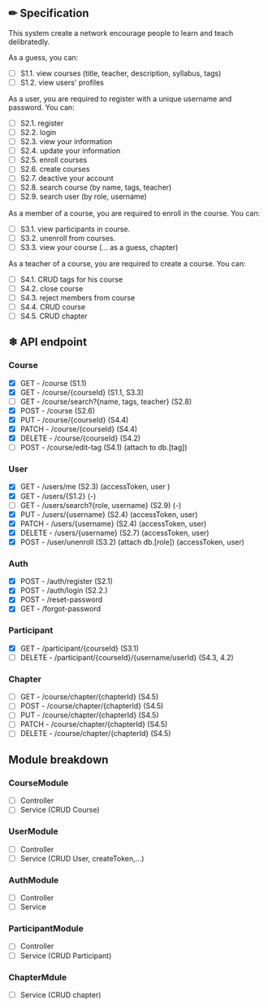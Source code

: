 ## ✏ Specification
This system create a network encourage people to learn and teach delibratedly.

As a guess, you can:
- [ ] S1.1. view courses (title, teacher, description, syllabus, tags)
- [ ] S1.2. view users' profiles

As a user, you are required to register with a unique username and password. You can:
- [ ] S2.1. register
- [ ] S2.2. login
- [ ] S2.3. view your information
- [ ] S2.4. update your information
- [ ] S2.5. enroll courses
- [ ] S2.6. create courses
- [ ] S2.7. deactive your account
- [ ] S2.8. search course (by name, tags, teacher)
- [ ] S2.9. search user (by role, username)

As a member of a course, you are required to enroll in the course. You can:
- [ ] S3.1. view participants in course.
- [ ] S3.2. unenroll from courses.
- [ ] S3.3. view your course (... as a guess, chapter)

As a teacher of a course, you are required to create a course. You can:
- [ ] S4.1. CRUD tags for his course
- [ ] S4.2. close course
- [ ] S4.3. reject members from course
- [ ] S4.4. CRUD course
- [ ] S4.5. CRUD chapter

## ❄ API endpoint


### Course
- [x] GET - /course (S1.1)
- [x] GET - /course/{courseId} (S1.1, S3.3)
- [ ] GET - /course/search?{name, tags, teacher} (S2.8)
- [x] POST - /course (S2.6)
- [x] PUT - /course/{courseId} (S4.4)
- [x] PATCH - /course/{courseId} (S4.4)
- [x] DELETE - /course/{courseId} (S4.2)
- [ ] POST - /course/edit-tag (S4.1) (attach to db.[tag])
### User
- [x] GET - /users/me (S2.3) (accessToken, user )
- [x] GET - /users/{S1.2} (-)
- [ ] GET - /users/search?{role, username} (S2.9) (-)
- [x] PUT - /users/{username} (S2.4) (accessToken, user)
- [x] PATCH - /users/{username} (S2.4) (accessToken, user)
- [x] DELETE - /users/{username} (S2.7) (accessToken, user)
- [x] POST - /user/unenroll (S3.2) (attach db.[role]) (accessToken, user)
### Auth
- [x] POST - /auth/register (S2.1)
- [x] POST - /auth/login (S2.2.)
- [x] POST - /reset-password
- [x] GET - /forgot-password

### Participant
- [x] GET - /participant/{courseId} (S3.1)
- [ ] DELETE - /participant/{courseId}/{username/userId} (S4.3, 4.2)

### Chapter
- [ ] GET - /course/chapter/{chapterId} (S4.5)
- [ ] POST - /course/chapter/{chapterId} (S4.5)
- [ ] PUT - /course/chapter/{chapterId} (S4.5)
- [ ] PATCH - /course/chapter/{chapterId} (S4.5)
- [ ] DELETE - /course/chapter/{chapterId} (S4.5)

## Module breakdown
### CourseModule 
- [ ] Controller
- [ ] Service (CRUD Course)
### UserModule
- [ ] Controller
- [ ] Service (CRUD User, createToken,...)
### AuthModule
- [ ] Controller 
- [ ] Service
### ParticipantModule
- [ ] Controller
- [ ] Service (CRUD Participant)
### ChapterMdule
- [ ] Service (CRUD chapter)